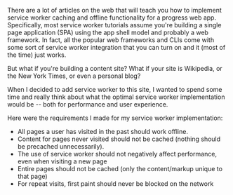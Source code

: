 There are a lot of articles on the web that will teach you how to implement service worker caching and offline functionality for a progress web app. Specifically, most service worker tutorials assume you're building a single page application (SPA) using the app shell model and probably a web framework. In fact, all the popular web frameworks and CLIs come with some sort of service worker integration that you can turn on and it (most of the time) just works.

But what if you're building a content site? What if your site is Wikipedia, or the New York Times, or even a personal blog?

When I decided to add service worker to this site, I wanted to spend some time and really think about what the optimal service worker implementation would be -- both for performance and user experience.


Here were the requirements I made for my service worker implementation:

- All pages a user has visited in the past should work offline.
- Content for pages never visited should not be cached (nothing should be precached unnecessarily).
- The use of service worker should not negatively affect performance, even when visiting a new page
- Entire pages should not be cached (only the content/markup unique to that page)
- For repeat visits, first paint should never be blocked on the network


